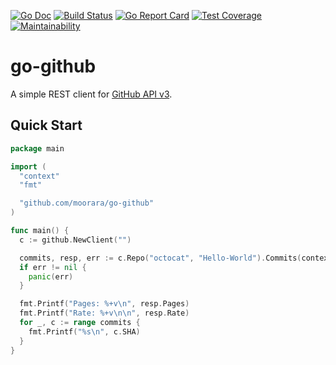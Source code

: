 [![Go Doc][godoc-image]][godoc-url]
[![Build Status][workflow-image]][workflow-url]
[![Go Report Card][goreport-image]][goreport-url]
[![Test Coverage][coverage-image]][coverage-url]
[![Maintainability][maintainability-image]][maintainability-url]

# go-github

A simple REST client for [GitHub API v3](https://docs.github.com/rest).

## Quick Start

```go
package main

import (
  "context"
  "fmt"

  "github.com/moorara/go-github"
)

func main() {
  c := github.NewClient("")

  commits, resp, err := c.Repo("octocat", "Hello-World").Commits(context.Background(), 50, 1)
  if err != nil {
    panic(err)
  }

  fmt.Printf("Pages: %+v\n", resp.Pages)
  fmt.Printf("Rate: %+v\n\n", resp.Rate)
  for _, c := range commits {
    fmt.Printf("%s\n", c.SHA)
  }
}
```


[godoc-url]: https://pkg.go.dev/github.com/moorara/go-github
[godoc-image]: https://godoc.org/github.com/moorara/go-github?status.svg
[workflow-url]: https://github.com/moorara/go-github/actions
[workflow-image]: https://github.com/moorara/go-github/workflows/Main/badge.svg
[goreport-url]: https://goreportcard.com/report/github.com/moorara/go-github
[goreport-image]: https://goreportcard.com/badge/github.com/moorara/go-github
[coverage-url]: https://codeclimate.com/github/moorara/go-github/test_coverage
[coverage-image]: https://api.codeclimate.com/v1/badges/3da9d932c98a5d9ce65e/test_coverage
[maintainability-url]: https://codeclimate.com/github/moorara/go-github/maintainability
[maintainability-image]: https://api.codeclimate.com/v1/badges/3da9d932c98a5d9ce65e/maintainability
